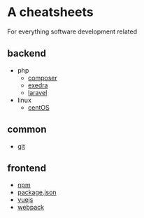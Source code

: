 # A cheatsheets
For everything software development related

## backend
- php
  - [composer](backend/php/composer.md)
  - [exedra](backend/php/exedra.md)
  - [laravel](backend/php/laravel.md)
- linux
  - [centOS](backend/linux/centOS.md)

## common
- [git](common/git.md)

## frontend
- [npm](frontend/npm.md)
- [package.json](frontend/package.json.md)
- [vuejs](frontend/vuejs.md)
- [webpack](frontend/webpack.md)